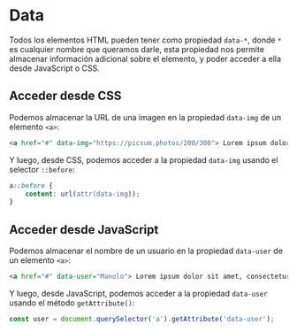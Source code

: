 # Data

Todos los elementos HTML pueden tener como propiedad `data-*`, donde `*` es cualquier nombre que queramos darle, esta propiedad nos permite almacenar información adicional sobre el elemento, y poder acceder a ella desde JavaScript o CSS.

## Acceder desde CSS

Podemos almacenar la URL de una imagen en la propiedad `data-img` de un elemento `<a>`:

```html
<a href="#" data-img="https://picsum.photos/200/300"> Lorem ipsum dolor sit amet, consectetur adipiscing elit. </a>
```

Y luego, desde CSS, podemos acceder a la propiedad `data-img` usando el selector `::before`:

```css
a::before {
    content: url(attr(data-img));
}
```

## Acceder desde JavaScript

Podemos almacenar el nombre de un usuario en la propiedad `data-user` de un elemento `<a>`:

```html
<a href="#" data-user="Manolo"> Lorem ipsum dolor sit amet, consectetur adipiscing elit. </a>
```

Y luego, desde JavaScript, podemos acceder a la propiedad `data-user` usando el método `getAttribute()`:

```js
const user = document.querySelector('a').getAttribute('data-user');
```